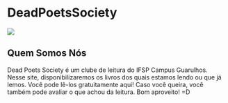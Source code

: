 # DeadPoetsSociety

<img src="https://umlivropordia.com.br/wp-content/uploads/2023/02/Clube-de-leitores-jpg.webp">

## Quem Somos Nós

Dead Poets Society é um clube de leitura do IFSP Campus Guarulhos. Nesse site, disponibilizaremos os livros dos quais estamos lendo ou que já lemos. Você pode lê-los gratuitamente aqui! Caso você queira, você também pode avaliar o que achou da leitura. Bom aproveito! =D